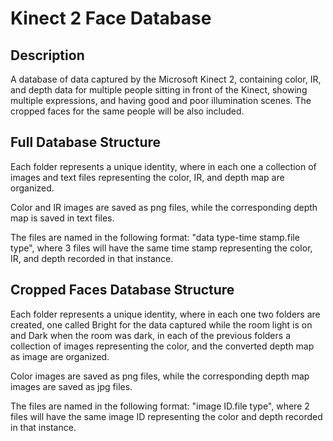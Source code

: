 # Kinect 2 Face Database
## Description
A database of data captured by the Microsoft Kinect 2, containing color, IR, and depth data for multiple people sitting in front of the Kinect, showing multiple expressions, and having good and poor illumination scenes.
The cropped faces for the same people will be also included.
## Full Database Structure
Each folder represents a unique identity, where in each one a collection of images and text files representing the color, IR, and depth map are organized.

Color and IR images are saved as png files, while the corresponding depth map is saved in text files.

The files are named in the following format: "data type-time stamp.file type", where 3 files will have the same time stamp representing the color, IR, and depth recorded in that instance.
## Cropped Faces Database Structure
Each folder represents a unique identity, where in each one two folders are created, one called Bright for the data captured while the room light is on and Dark when the room was dark, in each of the previous folders a collection of images representing the color, and the converted depth map as image are organized.

Color images are saved as png files, while the corresponding depth map images are saved as jpg files.

The files are named in the following format: "image ID.file type", where 2 files will have the same image ID representing the color and depth recorded in that instance.
